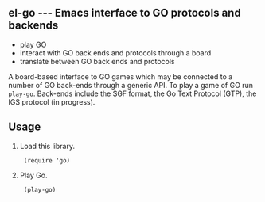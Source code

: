 el-go --- Emacs interface to GO protocols and backends
------------------------------------------------------

- play GO
- interact with GO back ends and protocols through a board
- translate between GO back ends and protocols

A board-based interface to GO games which may be connected to a number
of GO back-ends through a generic API.  To play a game of GO run
`play-go`.  Back-ends include the SGF format, the Go Text Protocol
(GTP), the IGS protocol (in progress).

Usage
-----

1. Load this library.

        (require 'go)
    
2. Play Go.

        (play-go)
